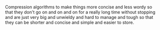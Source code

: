 Compression algorithms to make things more concise and less wordy so that they don't go on and on and on for a really long time without stopping and are just very big and unwieldy and hard to manage and tough so that they can be shorter and concise and simple and easier to store.
